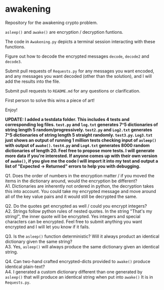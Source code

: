 # awakening
Repository for the awakening crypto problem.

`asleep()` and `awake()` are encryption / decryption funtions.

The code in `Awakening.py` depicts a terminal session interacting with these functions.

Figure out how to decode the encrypted messages `decode`, `decode2` and `decode3`.

Submit pull requests of `Requests.py` for any messages you want encoded, and any messages you want decoded (other than the solution), and I will add the results into the file.

Submit pull requests to `README.md` for any questions or clarification.

First person to solve this wins a piece of art!

Enjoy!

**UPDATE: I added a testdata folder. This includes 4 tests and corresponding log files. `test.py` and `log.txt` generates 7^5 dictionaries of string length 5 random/progressively. `test2.py` and `Log2.txt` generates 7^5 dictionaries of string length 5 straight randomly. `test3.py`. `Log3.txt` just shows an output of running 1 million tests checking input of `asleep()` with output of `awake()`. `test4.py` and `Log4.txt` generates 8000 random dictionaries of length 20. Feel free to propose more tests. I will generate more data if you're interested. If anyone comes up with their own version of `awake()`, if you give me the code I will import it into my test and output a list of "Expected -> Returned" errors to help you with debugging.**


Q1. Does the order of numbers in the encryption matter / if you moved the items in the dictionary around, would the encryption be different?  
A1. Dictionaries are inherently not ordered in python, the decryption takes this into account. You could take my encrypted message and move around all of the key value pairs and it would still be decrypted the same.

Q2. Do the quotes get encrypted as well / could you encrypt integers?  
A2. Strings follow python rules of nested quotes. In the string "That's my string!", the inner quote will be encrypted. Yes integers and special characters can be encrypted. Feel free to submit anything you want encrypted and I will let you know if it fails.

Q3. Is the `asleep()` function deterministic? Will it always product an identical dictionary given the same string?  
A3. Yes, `asleep()` will always produce the same dictionary given an identical string.

Q4. Can two-hand crafted encrypted-dicts provided to `awake()` produce identical plain-text?  
A4. I generated a custom dictionary different than one generated by `asleep()` that will produce an identical string when put into `awake()` It is in `Requests.py`. 
